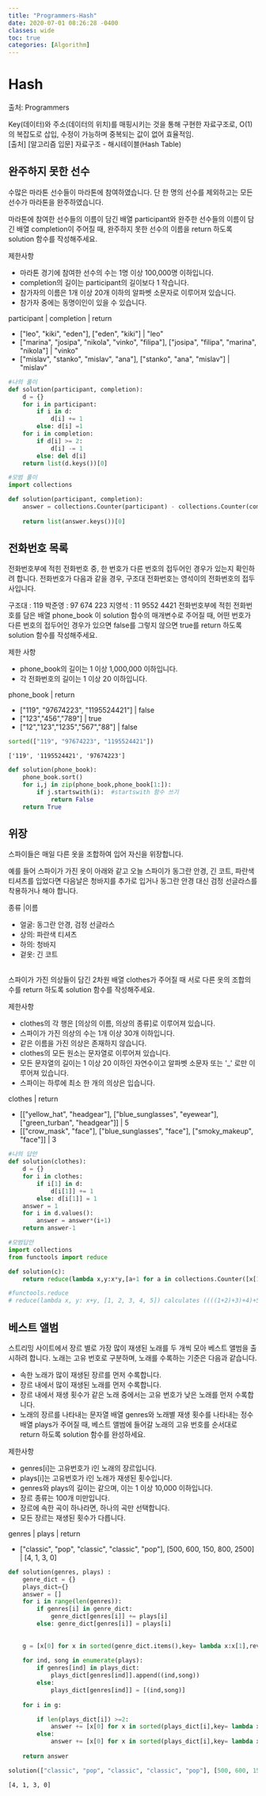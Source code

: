 ```yaml
---
title: "Programmers-Hash"
date: 2020-07-01 08:26:28 -0400
classes: wide
toc: true
categories: [Algorithm]
---
```


# Hash
출처: Programmers

Key(데이터)와 주소(데이터의 위치)를 매핑시키는 것을 통해 구현한 자료구조로, O(1)의 복잡도로 삽입, 수정이 가능하며 중복되는 값이 없어 효율적임. <br>
[출처] [알고리즘 입문] 자료구조 - 해시테이블(Hash Table)

## 완주하지 못한 선수

수많은 마라톤 선수들이 마라톤에 참여하였습니다. 단 한 명의 선수를 제외하고는 모든 선수가 마라톤을 완주하였습니다.

마라톤에 참여한 선수들의 이름이 담긴 배열 participant와 완주한 선수들의 이름이 담긴 배열 completion이 주어질 때, 완주하지 못한 선수의 이름을 return 하도록 solution 함수를 작성해주세요.

제한사항
- 마라톤 경기에 참여한 선수의 수는 1명 이상 100,000명 이하입니다.
- completion의 길이는 participant의 길이보다 1 작습니다.
- 참가자의 이름은 1개 이상 20개 이하의 알파벳 소문자로 이루어져 있습니다.
- 참가자 중에는 동명이인이 있을 수 있습니다.

participant	| completion | return
- ["leo", "kiki", "eden"], ["eden", "kiki"] | "leo"
- ["marina", "josipa", "nikola", "vinko", "filipa"], ["josipa", "filipa", "marina", "nikola"] | "vinko"
- ["mislav", "stanko", "mislav", "ana"], ["stanko", "ana", "mislav"] | "mislav"


```python
#나의 풀이
def solution(participant, completion):
    d = {}
    for i in participant:
        if i in d:
            d[i] += 1
        else: d[i] =1
    for i in completion:
        if d[i] >= 2:
            d[i] -= 1
        else: del d[i]
    return list(d.keys())[0]
```


```python
#모범 풀이
import collections

def solution(participant, completion):
    answer = collections.Counter(participant) - collections.Counter(completion)  #Counter객체끼리는 뺄 수 있음
    
    return list(answer.keys())[0]
```

## 전화번호 목록

전화번호부에 적힌 전화번호 중, 한 번호가 다른 번호의 접두어인 경우가 있는지 확인하려 합니다.
전화번호가 다음과 같을 경우, 구조대 전화번호는 영석이의 전화번호의 접두사입니다.

구조대 : 119
박준영 : 97 674 223
지영석 : 11 9552 4421
전화번호부에 적힌 전화번호를 담은 배열 phone_book 이 solution 함수의 매개변수로 주어질 때, 어떤 번호가 다른 번호의 접두어인 경우가 있으면 false를 그렇지 않으면 true를 return 하도록 solution 함수를 작성해주세요.

제한 사항
- phone_book의 길이는 1 이상 1,000,000 이하입니다.
- 각 전화번호의 길이는 1 이상 20 이하입니다.

phone_book	|  return
- ["119", "97674223", "1195524421"]	| false
- ["123","456","789"]	|  true
- ["12","123","1235","567","88"]	|   false


```python
sorted(["119", "97674223", "1195524421"])
```




    ['119', '1195524421', '97674223']




```python
def solution(phone_book):
    phone_book.sort()
    for i,j in zip(phone_book,phone_book[1:]):
        if j.startswith(i):  #startswith 함수 쓰기
            return False
    return True
```

## 위장

스파이들은 매일 다른 옷을 조합하여 입어 자신을 위장합니다.

예를 들어 스파이가 가진 옷이 아래와 같고 오늘 스파이가 동그란 안경, 긴 코트, 파란색 티셔츠를 입었다면 다음날은 청바지를 추가로 입거나 동그란 안경 대신 검정 선글라스를 착용하거나 해야 합니다.

종류 |이름
- 얼굴: 	동그란 안경, 검정 선글라스
- 상의:	파란색 티셔츠
- 하의:	청바지
- 겉옷:	긴 코트
</ul>
<br>
스파이가 가진 의상들이 담긴 2차원 배열 clothes가 주어질 때 서로 다른 옷의 조합의 수를 return 하도록 solution 함수를 작성해주세요.

제한사항
- clothes의 각 행은 [의상의 이름, 의상의 종류]로 이루어져 있습니다.
- 스파이가 가진 의상의 수는 1개 이상 30개 이하입니다.
- 같은 이름을 가진 의상은 존재하지 않습니다.
- clothes의 모든 원소는 문자열로 이루어져 있습니다.
- 모든 문자열의 길이는 1 이상 20 이하인 자연수이고 알파벳 소문자 또는 '_' 로만 이루어져 있습니다.
- 스파이는 하루에 최소 한 개의 의상은 입습니다.

clothes	| return
- [["yellow_hat", "headgear"], ["blue_sunglasses", "eyewear"], ["green_turban", "headgear"]] |	5
- [["crow_mask", "face"], ["blue_sunglasses", "face"], ["smoky_makeup", "face"]] |	3


```python
#나의 답안
def solution(clothes):
    d = {}
    for i in clothes:
        if i[1] in d:
            d[i[1]] += 1
        else: d[i[1]] = 1
    answer = 1
    for i in d.values():
        answer = answer*(i+1)
    return answer-1
```


```python
#모범답안
import collections
from functools import reduce

def solution(c):
    return reduce(lambda x,y:x*y,[a+1 for a in collections.Counter([x[1] for x in c]).values()])-1
```


```python
#functools.reduce  
# reduce(lambda x, y: x+y, [1, 2, 3, 4, 5]) calculates ((((1+2)+3)+4)+5)
```

## 베스트 앨범

스트리밍 사이트에서 장르 별로 가장 많이 재생된 노래를 두 개씩 모아 베스트 앨범을 출시하려 합니다. 노래는 고유 번호로 구분하며, 노래를 수록하는 기준은 다음과 같습니다.

- 속한 노래가 많이 재생된 장르를 먼저 수록합니다.
- 장르 내에서 많이 재생된 노래를 먼저 수록합니다.
- 장르 내에서 재생 횟수가 같은 노래 중에서는 고유 번호가 낮은 노래를 먼저 수록합니다.
- 노래의 장르를 나타내는 문자열 배열 genres와 노래별 재생 횟수를 나타내는 정수 배열 plays가 주어질 때, 베스트 앨범에 들어갈 노래의 고유 번호를 순서대로 return 하도록 solution 함수를 완성하세요.

제한사항
- genres[i]는 고유번호가 i인 노래의 장르입니다.
- plays[i]는 고유번호가 i인 노래가 재생된 횟수입니다.
- genres와 plays의 길이는 같으며, 이는 1 이상 10,000 이하입니다.
- 장르 종류는 100개 미만입니다.
- 장르에 속한 곡이 하나라면, 하나의 곡만 선택합니다.
- 모든 장르는 재생된 횟수가 다릅니다.

genres |	plays	| return
- ["classic", "pop", "classic", "classic", "pop"], [500, 600, 150, 800, 2500] |	[4, 1, 3, 0]


```python
def solution(genres, plays) :
    genre_dict = {}
    plays_dict={}
    answer = []
    for i in range(len(genres)):
        if genres[i] in genre_dict:
            genre_dict[genres[i]] += plays[i]
        else: genre_dict[genres[i]] = plays[i]
        
        
    g = [x[0] for x in sorted(genre_dict.items(),key= lambda x:x[1],reverse=True)]
    
    for ind, song in enumerate(plays):
        if genres[ind] in plays_dict:
            plays_dict[genres[ind]].append((ind,song))
        else: 
            plays_dict[genres[ind]] = [(ind,song)]
   
    for i in g:

        if len(plays_dict[i]) >=2:
            answer += [x[0] for x in sorted(plays_dict[i],key= lambda x:x[1],reverse=True)[:2]]
        else:
            answer += [x[0] for x in sorted(plays_dict[i],key= lambda x:x[1],reverse=True)]
    
    return answer
```


```python
solution(["classic", "pop", "classic", "classic", "pop"], [500, 600, 150, 800, 2500] )
```




    [4, 1, 3, 0]


